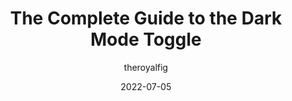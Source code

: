 ---
author: theroyalfig
date: 2022-07-05
draft: true
permalink: false
tags:
  - guides
  - dark-mode
target_url: https://ryanfeigenbaum.com/dark-mode/
title: The Complete Guide to the Dark Mode Toggle
---